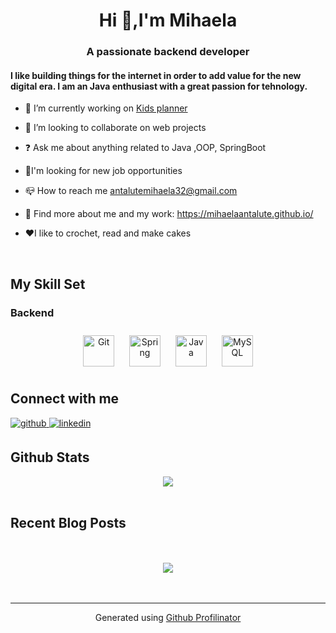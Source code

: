 # <div align="center">Hi 👋,I'm Mihaela</div>  
  

### <div align="center">A passionate backend developer</div>  
  

#### I like building things for the internet in order to add value for the new digital era. I am an Java enthusiast  with a great passion for tehnology.  
  

- 🔭 I’m currently working on [Kids planner](https://github.com/MihaelaAntalute/Kids-planner-appr)  
  

- 👯 I’m looking to collaborate on web projects  
  

- ❓ Ask me about anything related to Java ,OOP, SpringBoot  
  

- 🤝I'm looking for new job opportunities  
  

- 📪 How to reach me antalutemihaela32@gmail.com  
  

- 💼 Find more about me and my work: https://mihaelaantalute.github.io/  
  

- ❤️I like to crochet, read and make cakes  
  

<br/>  


## My Skill Set  

### Backend  
<div align="center">  
<a href="https://github.com/" target="_blank"><img style="margin: 10px" src="https://profilinator.rishav.dev/skills-assets/git-scm-icon.svg" alt="Git" height="50" /></a>  
<a href="https://docs.spring.io/spring-framework/docs/3.0.x/reference/expressions.html#:~:text=The%20Spring%20Expression%20Language%20(SpEL,and%20basic%20string%20templating%20functionality." target="_blank"><img style="margin: 10px" src="https://profilinator.rishav.dev/skills-assets/springio-icon.svg" alt="Spring" height="50" /></a>  
<a href="https://www.java.com/" target="_blank"><img style="margin: 10px" src="https://profilinator.rishav.dev/skills-assets/java-original-wordmark.svg" alt="Java" height="50" /></a>  
<a href="https://www.mysql.com/" target="_blank"><img style="margin: 10px" src="https://profilinator.rishav.dev/skills-assets/mysql-original-wordmark.svg" alt="MySQL" height="50" /></a>  
</div>
 

## Connect with me  
<a href="https://github.com/https://github.com/MihaelaAntalute" target="_blank">
<img src=https://img.shields.io/badge/github-%2324292e.svg?&style=for-the-badge&logo=github&logoColor=white alt=github style="margin-bottom: 5px;" />
</a>
<a href="https://www.linkedin.com/in/mihaela-antalute/" target="_blank">
<img src=https://img.shields.io/badge/linkedin-%231E77B5.svg?&style=for-the-badge&logo=linkedin&logoColor=white alt=linkedin style="margin-bottom: 5px;" />
</a>  
  

<br/>  


## Github Stats  
<div align="center"><img src="https://github-readme-stats.vercel.app/api?username=mihaelaantalute&show_icons=true&count_private=true&hide_border=true" align="center" /></div>  

<br/>  


## Recent Blog Posts  
  

<br/>  

  

<br/>  

<div align="center">
<img src="https://komarev.com/ghpvc/?username=mihaelaantalute&&style=flat-square" align="center" />
</div>  
  

<br/>  


<br />

----
<div align="center">Generated using <a href="https://profilinator.rishav.dev/" target="_blank">Github Profilinator</a></div>
